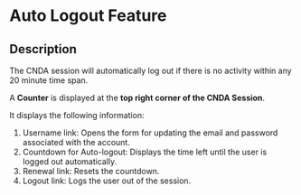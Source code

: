 # Auto Logout Feature

## **Description**
The CNDA session will automatically log out if there is no activity within any 20 minute time span.

A **Counter** is displayed at the **top right corner of the CNDA Session**.

It displays the following information:



1. Username link: Opens the form for updating the email and password associated with the account.
2. Countdown for Auto-logout: Displays the time left until the user is logged out automatically.
3. Renewal link: Resets the countdown.
4. Logout link: Logs the user out of the session.
